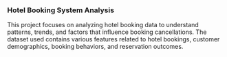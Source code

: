 ### Hotel Booking System Analysis
This project focuses on analyzing hotel booking data to understand patterns, trends, and factors that influence booking cancellations. The dataset used contains various features related to hotel bookings, customer demographics, booking behaviors, and reservation outcomes.

